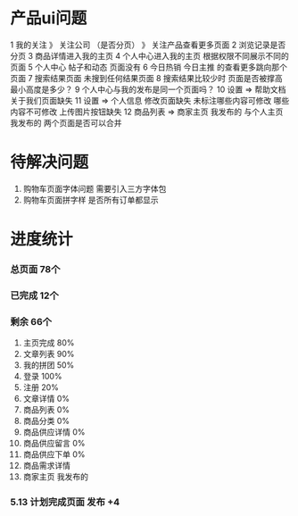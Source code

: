 # 产品ui问题
1 我的关注 》 关注公司 （是否分页） 》 关注产品查看更多页面
2 浏览记录是否分页
3 商品详情进入我的主页
4 个人中心进入我的主页  根据权限不同展示不同的页面
5 个人中心 帖子和动态  页面没有
6 今日热销  今日主推  的查看更多跳向那个页面
7 搜索结果页面  未搜到任何结果页面
8 搜索结果比较少时  页面是否被撑高  最小高度是多少？
9 个人中心与我的发布是同一个页面吗？
10 设置 => 帮助文档 关于我们页面缺失
11 设置 => 个人信息  修改页面缺失   未标注哪些内容可修改 哪些内容不可修改  上传图片按钮缺失
12 商品列表 => 商家主页 我发布的  与个人主页 我发布的  两个页面是否可以合并


# 待解决问题
1. 购物车页面字体问题  需要引入三方字体包
2. 购物车页面拼字样 是否所有订单都显示

# 进度统计
### 总页面 78个
### 已完成 12个
### 剩余   66个
1. 主页完成 80%
2. 文章列表 90%
3. 我的拼团 50%
4. 登录  100%
5. 注册 20%
6. 文章详情 0%
7. 商品列表 0%
8. 商品分类 0%
9. 商品供应详情 0%
10. 商品供应留言 0%
11. 商品供应下单 0%
12. 商品需求详情
13. 商家主页 我发布的


### 5.13 计划完成页面  发布 +4


